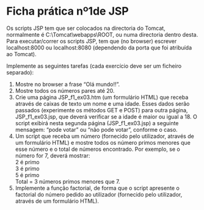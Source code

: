 # Ficha prática nº1de JSP

Os scripts JSP tem que ser colocados na directoria do Tomcat, normalmente é C:\Tomcat\webapps\ROOT\, ou numa directoria dentro desta. 
Para executar/correr os scripts JSP, tem que (no browser) escrever localhost:8000 ou localhost:8080 (dependendo da porta que foi atribuída ao Tomcat).

Implemente as seguintes tarefas (cada exercício deve ser um ficheiro separado):
  1. Mostre no browser a frase “Olá mundo!!”.
  2. Mostre todos os números pares até 20.
  3. Crie uma página JSP_f1_ex03.htm (um formulário HTML) que receba através de caixas de texto um nome e uma idade. Esses dados serão passados (experimente os métodos GET e POST) para outra página, JSP_f1_ex03.jsp, que deverá verificar se a idade é maior ou igual a 18. O script exibirá nesta segunda página (JSP_f1_ex03.jsp) a seguinte mensagem: <nome> “pode votar” ou <nome> “não pode votar”, conforme o caso.
  4. Um script que receba um número (fornecido pelo utilizador, através de um formulário HTML) e mostre todos os número primos menores que esse número e o total de números encontrado. Por exemplo, se o número for 7, deverá mostrar:<br>
    2 é primo<br>
    3 é primo<br>
    5 é primo<br>
    Total = 3 números primos menores que 7.<br>
5. Implemente a função factorial, de forma que o script apresente o factorial do número pedido ao utilizador (fornecido pelo utilizador, através de um formulário HTML).
